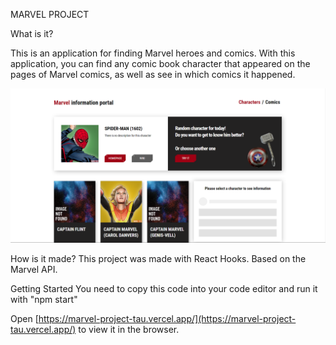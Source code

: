 MARVEL PROJECT

What is it? 
<p>This is an application for finding Marvel heroes and comics.
With this application, you can find any comic book character that appeared on the pages of Marvel comics, as well as see in which comics it happened.

![Main page](https://github.com/VM1607/React_hooks-Marvel_project/blob/main/Marvel.png)

How is it made?
This project was made with React Hooks.
Based on the Marvel API.

Getting Started
You need to copy this code into your code editor and run it with "npm start"

Open [https://marvel-project-tau.vercel.app/](https://marvel-project-tau.vercel.app/) to view it in the browser.
